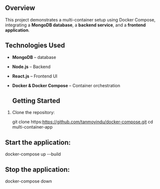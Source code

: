 ## Overview  
This project demonstrates a multi-container setup using Docker Compose, integrating a **MongoDB database**, a **backend service**, and a **frontend application**.  

## Technologies Used  
- **MongoDB** – database  
- **Node.js** – Backend
- **React.js** – Frontend UI  
- **Docker & Docker Compose** – Container orchestration

  ## Getting Started  

1. Clone the repository:

   git clone https:https://github.com/tanmoyindu/docker-compose.git
   cd multi-container-app

## Start the application:
docker-compose up --build

## Stop the application:
docker-compose down
